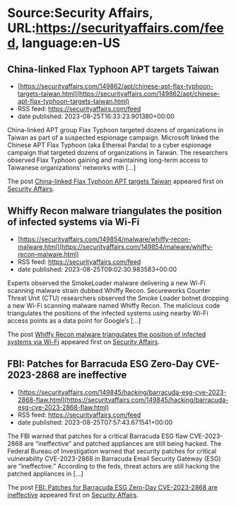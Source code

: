 # Source:Security Affairs, URL:https://securityaffairs.com/feed, language:en-US

## China-linked Flax Typhoon APT targets Taiwan
 - [https://securityaffairs.com/149862/apt/chinese-apt-flax-typhoon-targets-taiwan.html](https://securityaffairs.com/149862/apt/chinese-apt-flax-typhoon-targets-taiwan.html)
 - RSS feed: https://securityaffairs.com/feed
 - date published: 2023-08-25T16:33:23.901380+00:00

<p>China-linked APT group Flax Typhoon targeted dozens of organizations in Taiwan as part of a suspected espionage campaign. Microsoft linked the Chinese APT Flax Typhoon (aka Ethereal Panda) to a cyber espionage campaign that targeted dozens of organizations in Taiwan. The researchers observed Flax Typhoon gaining and maintaining long-term access to Taiwanese organizations’ networks with [&#8230;]</p>
<p>The post <a href="https://securityaffairs.com/149862/apt/chinese-apt-flax-typhoon-targets-taiwan.html" rel="nofollow">China-linked Flax Typhoon APT targets Taiwan</a> appeared first on <a href="https://securityaffairs.com" rel="nofollow">Security Affairs</a>.</p>

## Whiffy Recon malware triangulates the position of infected systems via Wi-Fi
 - [https://securityaffairs.com/149854/malware/whiffy-recon-malware.html](https://securityaffairs.com/149854/malware/whiffy-recon-malware.html)
 - RSS feed: https://securityaffairs.com/feed
 - date published: 2023-08-25T09:02:30.983583+00:00

<p>Experts observed the SmokeLoader malware delivering a new Wi-Fi scanning malware strain dubbed Whiffy Recon. Secureworks Counter Threat Unit (CTU) researchers observed the Smoke Loader botnet dropping a new Wi-Fi scanning malware named Whiffy Recon. The malicious code triangulates the positions of the infected systems using nearby Wi-Fi access points as a data point for Google&#8217;s [&#8230;]</p>
<p>The post <a href="https://securityaffairs.com/149854/malware/whiffy-recon-malware.html" rel="nofollow">Whiffy Recon malware triangulates the position of infected systems via Wi-Fi</a> appeared first on <a href="https://securityaffairs.com" rel="nofollow">Security Affairs</a>.</p>

## FBI: Patches for Barracuda ESG Zero-Day CVE-2023-2868 are ineffective
 - [https://securityaffairs.com/149845/hacking/barracuda-esg-cve-2023-2868-flaw.html](https://securityaffairs.com/149845/hacking/barracuda-esg-cve-2023-2868-flaw.html)
 - RSS feed: https://securityaffairs.com/feed
 - date published: 2023-08-25T07:57:43.671541+00:00

<p>The FBI warned that patches for a critical Barracuda ESG flaw CVE-2023-2868 are &#8220;ineffective&#8221; and patched appliances are still being hacked. The Federal Bureau of Investigation warned that security patches for critical vulnerability CVE-2023-2868 in Barracuda Email Security Gateway (ESG) are &#8220;ineffective.&#8221; According to the feds, threat actors are still hacking the patched appliances in [&#8230;]</p>
<p>The post <a href="https://securityaffairs.com/149845/hacking/barracuda-esg-cve-2023-2868-flaw.html" rel="nofollow">FBI: Patches for Barracuda ESG Zero-Day CVE-2023-2868 are ineffective</a> appeared first on <a href="https://securityaffairs.com" rel="nofollow">Security Affairs</a>.</p>

